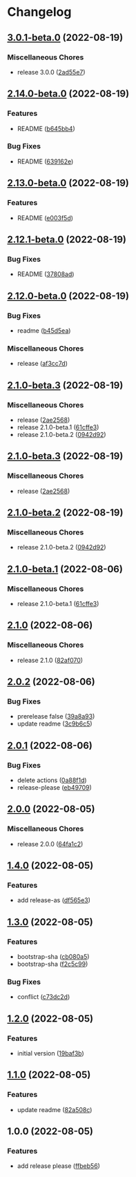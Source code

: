# Changelog

## [3.0.1-beta.0](https://github.com/taisa831/release-please/compare/v2.1.0-beta.2...v3.0.1-beta.0) (2022-08-19)

### Miscellaneous Chores

* release 3.0.0 ([2ad55e7](https://github.com/taisa831/release-please/commit/2ad55e7aa991582a6d7b149dc4728a7f43988f70))

## [2.14.0-beta.0](https://github.com/taisa831/release-please/compare/v2.13.0-beta.0...v2.14.0-beta.0) (2022-08-19)


### Features

* README ([b645bb4](https://github.com/taisa831/release-please/commit/b645bb404d02e36d6124aa1c5723482abf668400))


### Bug Fixes

* README ([639162e](https://github.com/taisa831/release-please/commit/639162ef04dbed21bdbf305216609f410a57b378))

## [2.13.0-beta.0](https://github.com/taisa831/release-please/compare/v2.12.1-beta.0...v2.13.0-beta.0) (2022-08-19)


### Features

* README ([e003f5d](https://github.com/taisa831/release-please/commit/e003f5d1e18be9b0455a42234c976bf10e0093f9))

## [2.12.1-beta.0](https://github.com/taisa831/release-please/compare/v2.12.0-beta.0...v2.12.1-beta.0) (2022-08-19)


### Bug Fixes

* README ([37808ad](https://github.com/taisa831/release-please/commit/37808adf73d907c3d77f5b716392bccbbadf6b21))

## [2.12.0-beta.0](https://github.com/taisa831/release-please/compare/v2.1.0-beta.3...v2.12.0-beta.0) (2022-08-19)


### Bug Fixes

* readme ([b45d5ea](https://github.com/taisa831/release-please/commit/b45d5ea887ad6afb5426e2d27668933fa9a41000))

### Miscellaneous Chores

* release ([af3cc7d](https://github.com/taisa831/release-please/commit/af3cc7d4dfa3306694949144f94361800746d828))

## [2.1.0-beta.3](https://github.com/taisa831/release-please/compare/v2.1.0...v2.1.0-beta.3) (2022-08-19)


### Miscellaneous Chores

* release ([2ae2568](https://github.com/taisa831/release-please/commit/2ae25685dd85a3292eb31ae35f89728fd6368e8a))
* release 2.1.0-beta.1 ([61cffe3](https://github.com/taisa831/release-please/commit/61cffe39e8c63f9e72c8c99eb41de075c039dcdd))
* release 2.1.0-beta.2 ([0942d92](https://github.com/taisa831/release-please/commit/0942d92edd8dd089339877631b409f6f5439d157))

## [2.1.0-beta.3](https://github.com/taisa831/release-please/compare/v2.1.0-beta.2...v2.1.0-beta.3) (2022-08-19)


### Miscellaneous Chores

* release ([2ae2568](https://github.com/taisa831/release-please/commit/2ae25685dd85a3292eb31ae35f89728fd6368e8a))

## [2.1.0-beta.2](https://github.com/taisa831/release-please/compare/v2.1.0-beta.1...v2.1.0-beta.2) (2022-08-19)


### Miscellaneous Chores

* release 2.1.0-beta.2 ([0942d92](https://github.com/taisa831/release-please/commit/0942d92edd8dd089339877631b409f6f5439d157))

## [2.1.0-beta.1](https://github.com/taisa831/release-please/compare/v2.1.0...v2.1.0-beta.1) (2022-08-06)


### Miscellaneous Chores

* release 2.1.0-beta.1 ([61cffe3](https://github.com/taisa831/release-please/commit/61cffe39e8c63f9e72c8c99eb41de075c039dcdd))

## [2.1.0](https://github.com/taisa831/release-please/compare/v2.0.2...v2.1.0) (2022-08-06)


### Miscellaneous Chores

* release 2.1.0 ([82af070](https://github.com/taisa831/release-please/commit/82af07049b620c0ccf26d3cc99def1d8432df969))

## [2.0.2](https://github.com/taisa831/release-please/compare/v2.0.1...v2.0.2) (2022-08-06)


### Bug Fixes

* prerelease false ([39a8a93](https://github.com/taisa831/release-please/commit/39a8a93f44af2aa277cfe2bdcb3be7b096a014cd))
* update readme ([3c9b6c5](https://github.com/taisa831/release-please/commit/3c9b6c5a99231561fa3b5594cd64f01f2157874f))

## [2.0.1](https://github.com/taisa831/release-please/compare/v2.0.0...v2.0.1) (2022-08-06)


### Bug Fixes

* delete actions ([0a88f1d](https://github.com/taisa831/release-please/commit/0a88f1d6169c70d34df18aad8e5be85ed4a010d2))
* release-please ([eb49709](https://github.com/taisa831/release-please/commit/eb49709b9036ac4ab6a66d003233f4707ddfd728))

## [2.0.0](https://github.com/taisa831/release-please/compare/v1.4.0...v2.0.0) (2022-08-05)


### Miscellaneous Chores

* release 2.0.0 ([64fa1c2](https://github.com/taisa831/release-please/commit/64fa1c2d938cdd7dd69b01495cfa71375a09316e))

## [1.4.0](https://github.com/taisa831/release-please/compare/v1.3.0...v1.4.0) (2022-08-05)


### Features

* add release-as ([df565e3](https://github.com/taisa831/release-please/commit/df565e3a20a0e27b0559649164139915b86be122))

## [1.3.0](https://github.com/taisa831/release-please/compare/v1.2.0...v1.3.0) (2022-08-05)


### Features

* bootstrap-sha ([cb080a5](https://github.com/taisa831/release-please/commit/cb080a54e141d8098841075b6254286fcf8f993b))
* bootstrap-sha ([f2c5c99](https://github.com/taisa831/release-please/commit/f2c5c9996090df3e99c5ef57ec84d5aec4c4f0d2))


### Bug Fixes

* conflict ([c73dc2d](https://github.com/taisa831/release-please/commit/c73dc2d0f16f4cad71d1cf069c52d1565626bfd8))

## [1.2.0](https://github.com/taisa831/release-please/compare/v1.1.0...v1.2.0) (2022-08-05)


### Features

* initial version ([19baf3b](https://github.com/taisa831/release-please/commit/19baf3bcbe87e00ca3c6a39d9b4b6fb06a74c6d7))

## [1.1.0](https://github.com/taisa831/release-please/compare/v1.0.0...v1.1.0) (2022-08-05)


### Features

* update readme ([82a508c](https://github.com/taisa831/release-please/commit/82a508c6b5f341bed39a7407e00ea356fc5ba227))

## 1.0.0 (2022-08-05)


### Features

* add release please ([ffbeb56](https://github.com/taisa831/release-please/commit/ffbeb56dbb0f7c18d62ebe965a28009ae980432d))
